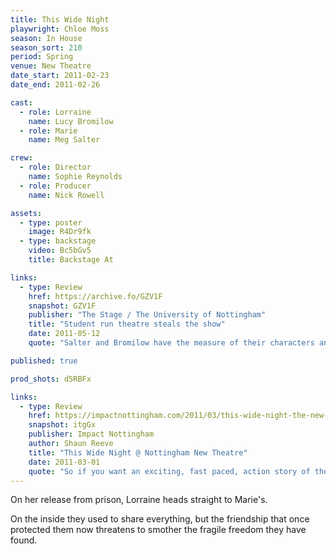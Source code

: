 ```yaml
---
title: This Wide Night
playwright: Chloe Moss
season: In House
season_sort: 210
period: Spring
venue: New Theatre
date_start: 2011-02-23
date_end: 2011-02-26

cast:
  - role: Lorraine
    name: Lucy Bromilow
  - role: Marie
    name: Meg Salter

crew:
  - role: Director
    name: Sophie Reynolds
  - role: Producer
    name: Nick Rowell

assets:
  - type: poster
    image: R4Dr9fk
  - type: backstage
    video: Bc5bGv5
    title: Backstage At

links:
  - type: Review
    href: https://archive.fo/GZV1F
    snapshot: GZV1F
    publisher: "The Stage / The University of Nottingham"
    title: "Student run theatre steals the show"
    date: 2011-05-12
    quote: "Salter and Bromilow have the measure of their characters and they play off each other superbly. Their reactions are exact, their emotions believable, their despair is heartbreaking."

published: true

prod_shots: d5RBFx

links:
  - type: Review
    href: https://impactnottingham.com/2011/03/this-wide-night-the-new-theatre/
    snapshot: itgGx
    publisher: Impact Nottingham
    author: Shaun Reeve
    title: "This Wide Night @ Nottingham New Theatre"
    date: 2011-03-01
    quote: "So if you want an exciting, fast paced, action story of the criminal under classes, this isn’t for you – perhaps try Tool Academy – but what you will get from This Wide Night is a wonderful exploration of an unhealthy dependant relationship, performed expertly, which is guaranteed to pull at the heart strings."
---
```


On her release from prison, Lorraine heads straight to Marie's.

On the inside they used to share everything, but the friendship that once protected them now threatens to smother the fragile freedom they have found.
